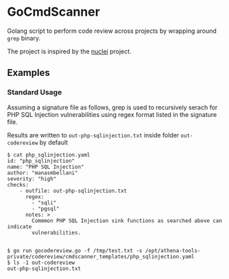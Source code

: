 # GoCmdScanner
Golang script to perform code review across projects by wrapping around `grep` binary.

The project is inspired by the [nuclei](https://github.com/projectdiscovery/nuclei) project.

## Examples

### Standard Usage
Assuming a signature file as follows, grep is used to recursively serach for PHP SQL Injection vulnerabilities using regex format listed in the signature file.

Results are written to `out-php-sqlinjection.txt` inside folder `out-codereview` by default

```
$ cat php_sqlinjection.yaml
id: "php_sqlinjection"
name: "PHP SQL Injection"
author: "manasmbellani"
severity: "high"
checks: 
    - outfile: out-php-sqlinjection.txt
      regex:
        - "sqli"
        - "pgsql"
      notes: >
        Commmon PHP SQL Injection sink functions as searched above can indicate 
        vulnerabilities. 


$ go run gocodereview.go -f /tmp/test.txt -s /opt/athena-tools-private/codereview/cmdscanner_templates/php_sqlinjection.yaml
$ ls -1 out-codereview
out-php-sqlinjection.txt
```
